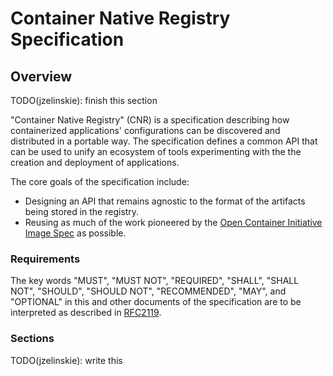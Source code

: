 # Container Native Registry Specification

## Overview

TODO(jzelinskie): finish this section

"Container Native Registry" (CNR) is a specification describing how containerized applications' configurations can be discovered and distributed in a portable way.
The specification defines a common API that can be used to unify an ecosystem of tools experimenting with the the creation and deployment of applications.

The core goals of the specification include:

* Designing an API that remains agnostic to the format of the artifacts being stored in the registry.
* Reusing as much of the work pioneered by the [Open Container Initiative Image Spec](https://github.com/opencontainers/image-spec) as possible.

### Requirements

The key words "MUST", "MUST NOT", "REQUIRED", "SHALL", "SHALL NOT", "SHOULD", "SHOULD NOT", "RECOMMENDED", "MAY", and "OPTIONAL" in this and other documents of the specification are to be interpreted as described in [RFC2119](http://tools.ietf.org/html/rfc2119).

### Sections

TODO(jzelinskie): write this
